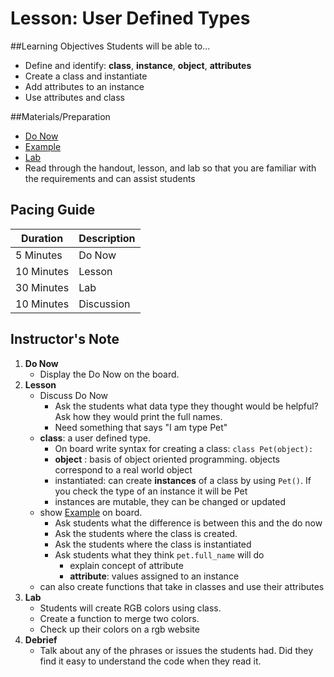 # Lesson: User Defined Types

##Learning Objectives
Students will be able to... 
* Define and identify: **class**, **instance**, **object**, **attributes**
* Create a class and instantiate 
* Add attributes to an instance
* Use attributes and class

##Materials/Preparation
* [Do Now]
* [Example]
* [Lab]
* Read through the handout, lesson, and lab so that you are familiar with the requirements and can assist students

## Pacing Guide
| **Duration**   | **Description** |
| ---------- | ----------- |
| 5 Minutes  | Do Now      |
| 10 Minutes | Lesson      |
| 30 Minutes | Lab         |
| 10 Minutes | Discussion  |

## Instructor's Note

1. **Do Now**
    * Display the Do Now on the board.
2. **Lesson**
	* Discuss Do Now
		* Ask the students what data type they thought would be helpful? Ask how they would print the full names. 
		* Need something that says "I am type Pet"
	* **class**: a user defined type. 
		* On board write syntax for creating a class: `class Pet(object):`
		* **object** : basis of object oriented programming. objects correspond to a real world object
		* instantiated: can create **instances** of a class by using `Pet()`. If you check the type of an instance it will be Pet
		* instances are mutable, they can be changed or updated 
	* show [Example] on board.
	 	* Ask students what the difference is between this and the do now
	 	* Ask the students where the class is created. 
	 	* Ask the students where the class is instantiated
		* Ask students what they think `pet.full_name` will do
			* explain concept of attribute
			* **attribute**: values assigned to an instance 
	* can also create functions that take in classes and use their attributes 
3. **Lab**	
	* Students will create RGB colors using class.
	* Create a function to merge two colors.  
	* Check up their colors on a rgb website 
4. **Debrief**
	* Talk about any of the phrases or issues the students had. Did they find it easy to understand the code when they read it.

  
[Do Now]:do_now.md
[Lab]:lab.md
[Example]:example.md